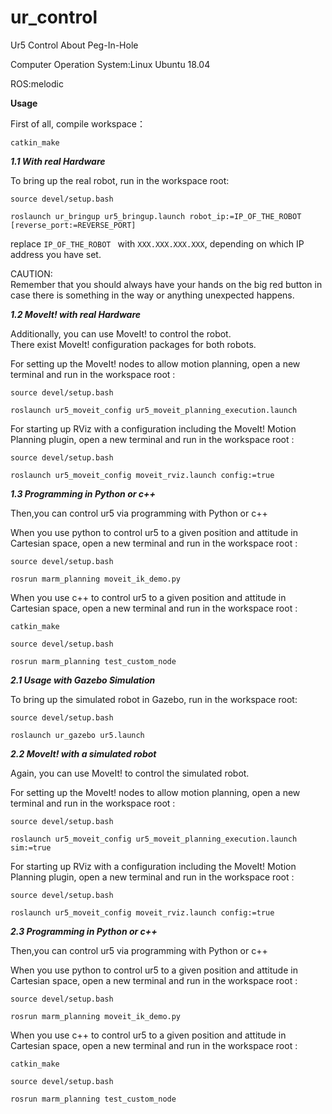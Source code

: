# ur_control
Ur5 Control About Peg-In-Hole 

Computer Operation System:Linux Ubuntu 18.04

ROS:melodic

__Usage__

First of all, compile workspace：

```catkin_make```

___1.1 With real Hardware___

To bring up the real robot, run in the workspace root:

```source devel/setup.bash```

```roslaunch ur_bringup ur5_bringup.launch robot_ip:=IP_OF_THE_ROBOT [reverse_port:=REVERSE_PORT]```

replace `IP_OF_THE_ROBOT ` with `XXX.XXX.XXX.XXX`, depending on which IP address you have set.

CAUTION:  
Remember that you should always have your hands on the big red button in case there is something in the way or anything unexpected happens.

___1.2 MoveIt! with real Hardware___  

Additionally, you can use MoveIt! to control the robot.  
There exist MoveIt! configuration packages for both robots.  

For setting up the MoveIt! nodes to allow motion planning, open a new terminal and run in the workspace root :

```source devel/setup.bash```

```roslaunch ur5_moveit_config ur5_moveit_planning_execution.launch```

For starting up RViz with a configuration including the MoveIt! Motion Planning plugin, open a new terminal and run in the workspace root :

```source devel/setup.bash```

```roslaunch ur5_moveit_config moveit_rviz.launch config:=true```

___1.3 Programming in Python or c++___

Then,you can control ur5 via programming with Python or c++

When you use python to control ur5 to a given position and attitude in Cartesian space,  open a new terminal and run in the workspace root :

```source devel/setup.bash```

```rosrun marm_planning moveit_ik_demo.py```

When you use c++ to control ur5 to a given position and attitude in Cartesian space, open a new terminal and run in the workspace root :

```catkin_make```

```source devel/setup.bash```

```rosrun marm_planning test_custom_node```

___2.1 Usage with Gazebo Simulation___  

To bring up the simulated robot in Gazebo, run in the workspace root:

```source devel/setup.bash```

```roslaunch ur_gazebo ur5.launch```


___2.2 MoveIt! with a simulated robot___  

Again, you can use MoveIt! to control the simulated robot.  

For setting up the MoveIt! nodes to allow motion planning, open a new terminal and run in the workspace root :

```source devel/setup.bash```

```roslaunch ur5_moveit_config ur5_moveit_planning_execution.launch sim:=true```

For starting up RViz with a configuration including the MoveIt! Motion Planning plugin, open a new terminal and run in the workspace root :

```source devel/setup.bash```

```roslaunch ur5_moveit_config moveit_rviz.launch config:=true```

___2.3 Programming in Python or c++___

Then,you can control ur5 via programming with Python or c++

When you use python to control ur5 to a given position and attitude in Cartesian space,  open a new terminal and run in the workspace root :

```source devel/setup.bash```

```rosrun marm_planning moveit_ik_demo.py```

When you use c++ to control ur5 to a given position and attitude in Cartesian space, open a new terminal and run in the workspace root :

```catkin_make```

```source devel/setup.bash```

```rosrun marm_planning test_custom_node```
